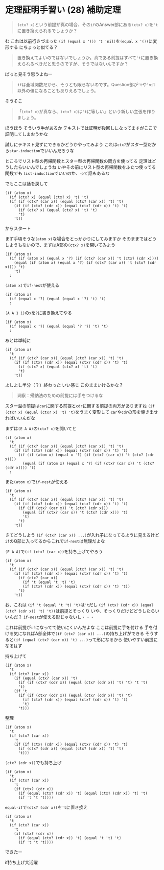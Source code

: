# 定理証明手習い (28) 補助定理

> `(ctx? x)`という前提が真の場合、その`if`のAnswer部にある`(ctx? x)`を`'t`に置き換えられるでしょうか？

む
これは以前行きづまった
`(if (equal x '()) 't 'nil)`を`(equal x '())`に変形する
にちょっと似てる？

> 置き換えてよいのではないでしょうか。真である前提はすべて`'t`に置き換えられるべきだと思うのですが、そうではないんですか？

ぱっと見そう思うよねー

> `if`は全域関数だから、そうとも限らないのです。Question部が`'t`や`'nil`以外の値になることもありえるでしょう。

そうそこ

> 「`(ctx? x)`が真なら、`(ctx? x)`は`'t`に等しい」という新しい主張を作りましょう。

ほうほう
そういう手があるか
テキストでは証明が後回しになってますがここで証明してしまおうかな

試しにテキスト見ずにできるかどうかやってみよう
これは`ctx?`がスター型だから`star-induction`でいいんだろうな

ところでリスト型の再帰関数とスター型の再帰関数の両方を使ってる
定理はどうしたらいいんでしょうね
いやその前にリスト型の再帰関数をふたつ使ってる関数でも
`list-induction`でいいのか、って話もあるな

でもここは話を戻して

```
(if (atom x)
  (if (ctx? x) (equal (ctx? x) 't) 't)
  (if (if (ctx? (car x)) (equal (ctx? (car x)) 't) 't)
    (if (if (ctx? (cdr x)) (equal (ctx? (cdr x)) 't) 't)
      (if (ctx? x) (equal (ctx? x) 't) 't)
      't)
    't))
```

からスタート

まず手頃そうな`(atom x)`な場合をとっかかりにしてみますか
そのままではどうしようもないので、まずはA部の`(ctx? x)`を開いてみよう

```
(if (atom x)
  (if (if (atom x) (equal x '?) (if (ctx? (car x)) 't (ctx? (cdr x))))
    (equal (if (atom x) (equal x '?) (if (ctx? (car x)) 't (ctx? (cdr x)))) 't)
    't)
  :
```

`(atom x)`で`if-nest`が使える

```
(if (atom x)
  (if (equal x '?) (equal (equal x '?) 't) 't)
  :
```

`(A A 1 1)`の`x`を`?`に書き換えてやる

```
(if (atom x)
  (if (equal x '?) (equal (equal '? '?) 't) 't)
  :
```

あとは単純に

```
(if (atom x)
  't
  (if (if (ctx? (car x)) (equal (ctx? (car x)) 't) 't)
    (if (if (ctx? (cdr x)) (equal (ctx? (cdr x)) 't) 't)
      (if (ctx? x) (equal (ctx? x) 't) 't)
      't)
    't))
```

よしよし半分（？）終わった
いい感じ
このままいけるかな？

> 洞察：帰納法のための前提には手をつけるな

スター型の前提は`car`に関する前提と`cdr`に関する前提の両方がありますね
`(if (ctx? x) (equal (ctx? x) 't) 't)`をうまく変形して
`car`や`cdr`の形を導き出せればいいんだな

まずは`(E A A)`の`(ctx? x)`を開いてと

```
(if (atom x)
  't
  (if (if (ctx? (car x)) (equal (ctx? (car x)) 't) 't)
    (if (if (ctx? (cdr x)) (equal (ctx? (cdr x)) 't) 't)
      (if (if (atom x) (equal x '?) (if (ctx? (car x)) 't (ctx? (cdr x))))
        (equal (if (atom x) (equal x '?) (if (ctx? (car x)) 't (ctx? (cdr x)))) 't)
  :
```

また`(atom x)`で`if-nest`が使える

```
(if (atom x)
  't
  (if (if (ctx? (car x)) (equal (ctx? (car x)) 't) 't)
    (if (if (ctx? (cdr x)) (equal (ctx? (cdr x)) 't) 't)
      (if (if (ctx? (car x)) 't (ctx? (cdr x)))
        (equal (if (ctx? (car x)) 't (ctx? (cdr x))) 't)
        't)
      't)
    't))
```

さてどうしよう
`(if (ctx? (car x)) ...)`が入れ子になってるように見えるけど
`if`のQ部に入ってるからこれで`if-nest`は無理だよな

`(E A A)`で`(if (ctx? (car x))`を持ち上げてやろう

```
(if (atom x)
  't
  (if (if (ctx? (car x)) (equal (ctx? (car x)) 't) 't)
    (if (if (ctx? (cdr x)) (equal (ctx? (cdr x)) 't) 't)
      (if (ctx? (car x))
        (if 't (equal 't 't) 't)
        (if (ctx? (cdr x)) (equal (ctx? (cdr x)) 't) 't))
      't)
    't))
```

お、これは
`(if 't (equal 't 't) 't)`は`'t`だし
`(if (ctx? (cdr x)) (equal (ctx? (cdr x)) 't) 't))`は前提とそっくり
いや、そっくりだけどどうしたらいいんだ？
`if-nest`が使える形じゃないし・・・

これは前提が`if`になってて使いにくいんだよな
ここは前提に手を付ける
手を付ける気になればA部全体で`(if (ctx? (car x)) ...)`の持ち上げができる
そうすると`(if (equal (ctx? (car x)) 't) ...)`って形になるから
使いやすい前提になるはず

持ち上げて

```
(if (atom x)
  't
  (if (ctx? (car x))
    (if (equal (ctx? (car x)) 't)
      (if (if (ctx? (cdr x)) (equal (ctx? (cdr x)) 't) 't) 't 't)
      't)
    (if 't
      (if (if (ctx? (cdr x)) (equal (ctx? (cdr x)) 't) 't)
        (if (ctx? (cdr x)) (equal (ctx? (cdr x)) 't) 't)
        't)
      't)))
```

整理

```
(if (atom x)
  't
  (if (ctx? (car x))
    't
    (if (if (ctx? (cdr x)) (equal (ctx? (cdr x)) 't) 't)
      (if (ctx? (cdr x)) (equal (ctx? (cdr x)) 't) 't)
      't)))
```

`(ctx? (cdr x))`でも持ち上げ

```
(if (atom x)
  't
  (if (ctx? (car x))
    't
    (if (ctx? (cdr x))
      (if (equal (ctx? (cdr x)) 't) (equal (ctx? (cdr x)) 't) 't)
      (if 't 't 't))))
```

`equal-if`で`(ctx? (cdr x))`を`'t`に置き換え

```
(if (atom x)
  't
  (if (ctx? (car x))
    't
    (if (ctx? (cdr x)) 
      (if (equal (ctx? (cdr x)) 't) (equal 't 't) 't) 
      (if 't 't 't))))
```

できたー

if持ち上げ大活躍
